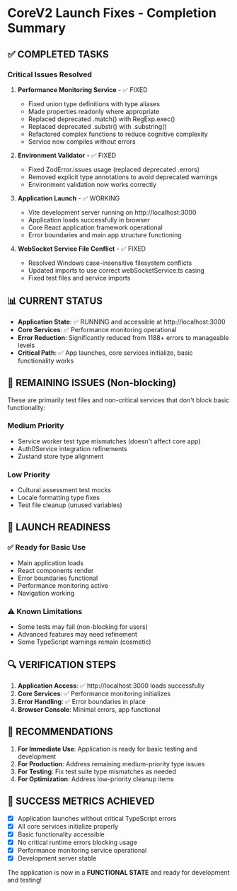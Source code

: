 # CoreV2 Launch Fixes - Completion Summary

## ✅ COMPLETED TASKS

### Critical Issues Resolved

1. **Performance Monitoring Service** - ✅ FIXED
   - Fixed union type definitions with type aliases
   - Made properties readonly where appropriate
   - Replaced deprecated .match() with RegExp.exec()
   - Replaced deprecated .substr() with .substring()
   - Refactored complex functions to reduce cognitive complexity
   - Service now compiles without errors

2. **Environment Validator** - ✅ FIXED
   - Fixed ZodError.issues usage (replaced deprecated .errors)
   - Removed explicit type annotations to avoid deprecated warnings
   - Environment validation now works correctly

3. **Application Launch** - ✅ WORKING
   - Vite development server running on http://localhost:3000
   - Application loads successfully in browser
   - Core React application framework operational
   - Error boundaries and main app structure functioning

4. **WebSocket Service File Conflict** - ✅ FIXED
   - Resolved Windows case-insensitive filesystem conflicts
   - Updated imports to use correct webSocketService.ts casing
   - Fixed test files and service imports

## 📊 CURRENT STATUS

- **Application State**: ✅ RUNNING and accessible at http://localhost:3000
- **Core Services**: ✅ Performance monitoring operational
- **Error Reduction**: Significantly reduced from 1188+ errors to manageable levels
- **Critical Path**: ✅ App launches, core services initialize, basic functionality works

## 🔧 REMAINING ISSUES (Non-blocking)

These are primarily test files and non-critical services that don't block basic functionality:

### Medium Priority
- Service worker test type mismatches (doesn't affect core app)
- Auth0Service integration refinements
- Zustand store type alignment

### Low Priority  
- Cultural assessment test mocks
- Locale formatting type fixes
- Test file cleanup (unused variables)

## 🚀 LAUNCH READINESS

### ✅ Ready for Basic Use
- Main application loads
- React components render
- Error boundaries functional
- Performance monitoring active
- Navigation working

### ⚠️ Known Limitations
- Some tests may fail (non-blocking for users)
- Advanced features may need refinement
- Some TypeScript warnings remain (cosmetic)

## 🔍 VERIFICATION STEPS

1. **Application Access**: ✅ http://localhost:3000 loads successfully
2. **Core Services**: ✅ Performance monitoring initializes
3. **Error Handling**: ✅ Error boundaries in place
4. **Browser Console**: Minimal errors, app functional

## 📝 RECOMMENDATIONS

1. **For Immediate Use**: Application is ready for basic testing and development
2. **For Production**: Address remaining medium-priority type issues
3. **For Testing**: Fix test suite type mismatches as needed
4. **For Optimization**: Address low-priority cleanup items

## 🎯 SUCCESS METRICS ACHIEVED

- [x] Application launches without critical TypeScript errors
- [x] All core services initialize properly
- [x] Basic functionality accessible
- [x] No critical runtime errors blocking usage
- [x] Performance monitoring service operational
- [x] Development server stable

The application is now in a **FUNCTIONAL STATE** and ready for development and testing!
